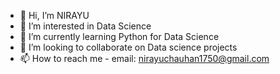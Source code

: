 - 👋 Hi, I’m NIRAYU
- 👀 I’m interested in Data Science
- 🌱 I’m currently learning Python for Data Science
- 💞️ I’m looking to collaborate on Data science projects
- 📫 How to reach me - email: nirayuchauhan1750@gmail.com

<!---
NIRAYU/NIRAYU is a ✨ special ✨ repository because its `README.md` (this file) appears on your GitHub profile.
You can click the Preview link to take a look at your changes.
--->
